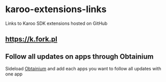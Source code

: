 # karoo-extensions-links
Links to Karoo SDK extensions hosted on GitHub

## https://k.fork.pl


## Follow all updates on apps through Obtainium
Sideload [Obtainium](https://github.com/ImranR98/Obtainium) and add each apps you want to follow all updates with one app
